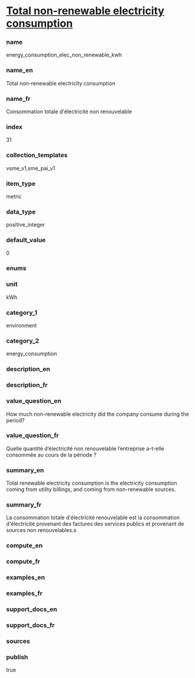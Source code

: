 
# [Total non-renewable electricity consumption](#energy_consumption_elec_non_renewable_kwh)

### name

energy_consumption_elec_non_renewable_kwh

### name_en

Total non-renewable electricity consumption

### name_fr

Consommation totale d'électricité non renouvelable

### index

31

### collection_templates

vsme_v1,sme_pai_v1

### item_type

metric

### data_type

positive_integer

### default_value

0

### enums



### unit

kWh

### category_1

environment

### category_2

energy_consumption

### description_en



### description_fr



### value_question_en

How much non-renewable electricity did the company consume during the
period?

### value_question_fr

Quelle quantité d’électricité non renouvelable l’entreprise a-t-elle consommée au cours de la
période ?

### summary_en

Total renewable electricity consumption is the electricity consumption coming from utility
billings, and coming from non-renewable sources.

### summary_fr

La consommation totale d'électricité renouvelable est la consommation d'électricité provenant des factures des services publics et provenant de sources non renouvelables.s

### compute_en



### compute_fr



### examples_en



### examples_fr



### support_docs_en



### support_docs_fr



### sources



### publish

true
